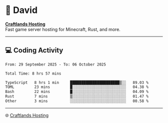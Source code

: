 # 👋 David

**[Craftlands Hosting](https://craftlands.host)**  
Fast game server hosting for Minecraft, Rust, and more.

---

## 💻 Coding Activity

<!--START_SECTION:waka-->

```txt
From: 29 September 2025 - To: 06 October 2025

Total Time: 8 hrs 57 mins

TypeScript   8 hrs 1 min     ██████████████████████▒░░   89.03 %
TOML         23 mins         █░░░░░░░░░░░░░░░░░░░░░░░░   04.38 %
Bash         22 mins         █░░░░░░░░░░░░░░░░░░░░░░░░   04.09 %
Rust         7 mins          ▒░░░░░░░░░░░░░░░░░░░░░░░░   01.47 %
Other        3 mins          ░░░░░░░░░░░░░░░░░░░░░░░░░   00.58 %
```

<!--END_SECTION:waka-->

---

🌐 [Craftlands Hosting](https://craftlands.host)  
